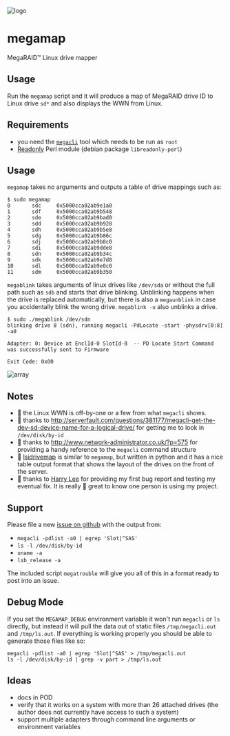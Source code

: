 ![logo](art/megamap-final-logo-100.png)
# megamap

MegaRAID&trade; Linux drive mapper

## Usage

Run the `megamap` script and it will produce a map of MegaRAID drive ID to Linux drive `sd*` and also displays the WWN from Linux.

## Requirements

* you need the [`megacli`](http://askubuntu.com/questions/488612/how-do-i-install-the-lsi-megacli-in-ubuntu) tool which needs to be run as `root`
* [Readonly](https://metacpan.org/pod/Readonly) Perl module (debian package `libreadonly-perl`)

## Usage

`megamap` takes no arguments and outputs a table of drive mappings such as:

	$ sudo megamap
	0       sdc     0x5000cca02ab9e1a0
	1       sdf     0x5000cca02ab9b548
	2       sde     0x5000cca02ab9bad0
	3       sdd     0x5000cca02ab9b928
	4       sdh     0x5000cca02ab9b5e8
	5       sdg     0x5000cca02ab9b86c
	6       sdj     0x5000cca02ab9b8c0
	7       sdi     0x5000cca02ab9dde8
	8       sdn     0x5000cca02ab9b34c
	9       sdk     0x5000cca02ab9e7d8
	10      sdl     0x5000cca02ab9e0c0
	11      sdm     0x5000cca02ab9b350

`megablink` takes arguments of linux drives like `/dev/sda` or without the full
path such as `sdb` and starts that drive blinking.  Unblinking happens when the
drive is replaced automatically, but there is also a `megaunblink` in case you
accidentally blink the wrong drive.  `megablink -u` also unblinks a drive.

	$ sudo ./megablink /dev/sdn
	blinking drive 8 (sdn), running megacli -PdLocate -start -physdrv[0:8] -a0
                                     
	Adapter: 0: Device at EnclId-0 SlotId-8  -- PD Locate Start Command was successfully sent to Firmware 

	Exit Code: 0x00


![array](art/server-array-final-1000-white.png)

## Notes

* :foggy: the Linux WWN is off-by-one or a few from what `megacli` shows.
* :clap: thanks to http://serverfault.com/questions/381177/megacli-get-the-dev-sd-device-name-for-a-logical-drive/ for getting me to look in `/dev/disk/by-id`
* :clap: thanks to http://www.network-administrator.co.uk/?p=575 for providing a handy reference to the `megacli` command structure
* :snake: [lsidrivemap](https://github.com/louwrentius/lsidrivemap) is similar to `megamap`, but written in python and it has a nice table output format that shows the layout of the drives on the front of the server.
* :clap: thanks to [Harry Lee](https://github.com/tclh123) for providing my first bug report and testing my eventual fix.  It is really :doughnut: great to know one person is using my project.

## Support

Please file a new [issue on github](https://github.com/chicks-net/megamap/issues) with
the output from:

* `megacli -pdlist -a0 | egrep 'Slot|^SAS'`
* `ls -l /dev/disk/by-id`
* `uname -a`
* `lsb_release -a`

The included script `megatrouble` will give you all of this in a format ready to post into an issue.


## Debug Mode

If you set the `MEGAMAP_DEBUG` environment variable it won't run `megacli` or
`ls` directly, but instead it will pull the data out of static files
`/tmp/megacli.out` and `/tmp/ls.out`.  If everything is working properly you
should be able to generate those files like so:

	megacli -pdlist -a0 | egrep 'Slot|^SAS' > /tmp/megacli.out
	ls -l /dev/disk/by-id | grep -v part > /tmp/ls.out

## Ideas

* docs in POD
* verify that it works on a system with more than 26 attached drives (the author does not currently have access to such a system)
* support multiple adapters through command line arguments or environment variables
